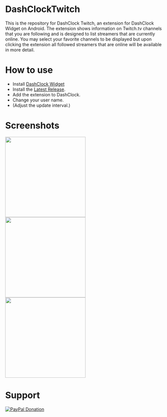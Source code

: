 DashClockTwitch
===============

This is the repository for DashClock Twitch, an extension for DashClock Widget on Android. The extension shows information on Twitch.tv channels that you are following and is designed to list streamers that are currently online. You may select your favorite channels to be displayed but upon clicking the extension all followed streamers that are online will be available in more detail.

How to use
==========

* Install <a href="https://play.google.com/store/apps/details?id=net.nurik.roman.dashclock&hl=en">DashClock Widget</a>
* Install the <a href="https://github.com/myacxy/DashClockTwitch/releases/latest">Latest Release</a>.
* Add the extension to DashClock.
* Change your user name.
* (Adjust the update interval.)

Screenshots
===========

<img src="https://cloud.githubusercontent.com/assets/4597425/4571477/e13a6630-4f77-11e4-8897-498c4072c46b.png" width="256px"/>

<img src="https://cloud.githubusercontent.com/assets/4597425/4571470/cdb6b6c2-4f77-11e4-90c8-15979e05baf1.png" width="256px"/>

<img src="https://cloud.githubusercontent.com/assets/4597425/4571469/cdb5d874-4f77-11e4-954c-17528c4bddf0.png" width="256px"/>

Support
=======

[![PayPal Donation](https://www.paypalobjects.com/en_GB/i/btn/btn_donate_LG.gif)](https://www.paypal.com/cgi-bin/webscr?cmd=_s-xclick&hosted_button_id=FBWHP6A4GDM9Q)
